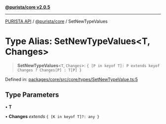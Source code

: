[**@purista/core v2.0.5**](../README.md)

***

[PURISTA API](../../../packages.md) / [@purista/core](../README.md) / SetNewTypeValues

# Type Alias: SetNewTypeValues\<T, Changes\>

> **SetNewTypeValues**\<`T`, `Changes`\>: `{ [P in keyof T]: P extends keyof Changes ? Changes[P] : T[P] }`

Defined in: [packages/core/src/core/types/SetNewTypeValue.ts:5](https://github.com/puristajs/purista/blob/master/packages/core/src/core/types/SetNewTypeValue.ts#L5)

## Type Parameters

• **T**

• **Changes** *extends* `{ [K in keyof T]?: any }`
